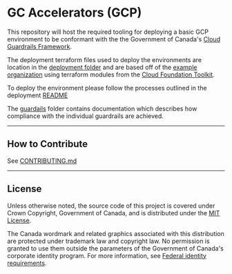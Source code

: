 
# GC Accelerators (GCP)

This repository will host the required tooling for deploying a basic GCP environment to be conformant with the the Government of Canada's [Cloud Guardrails Framework](https://github.com/canada-ca/cloud-guardrails).

The deployment terraform files used to deploy the environments are location in the [deployment folder](./deployment-templates/Terraform) and are based off of the [example organization](https://github.com/terraform-google-modules/terraform-example-foundation) using terraform modules from the [Cloud Foundation Toolkit](https://cloud.google.com/foundation-toolkit).

To deploy the environment please follow the processes outlined in the deployment [README](deployment-templates/README.md)

The [guardails](./guardrails-details) folder contains documentation which describes how compliance with the individual guardrails are achieved.

---

## How to Contribute

See [CONTRIBUTING.md](CONTRIBUTING.md)

---
## License

Unless otherwise noted, the source code of this project is covered under Crown Copyright, Government of Canada, and is distributed under the [MIT License](LICENSE).

The Canada wordmark and related graphics associated with this distribution are protected under trademark law and copyright law. No permission is granted to use them outside the parameters of the Government of Canada's corporate identity program. For more information, see [Federal identity requirements](https://www.canada.ca/en/treasury-board-secretariat/topics/government-communications/federal-identity-requirements.html).
